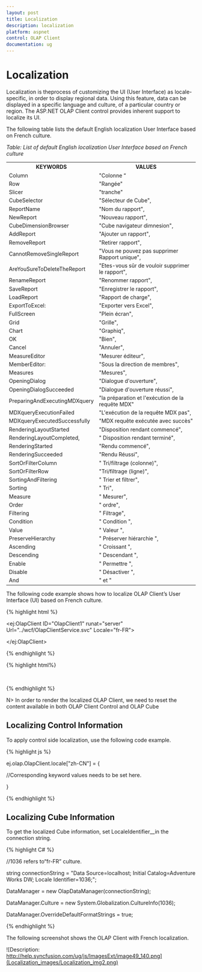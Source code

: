 ```yaml
---
layout: post
title: Localization
description: localization 
platform: aspnet
control: OLAP Client
documentation: ug
---
```


# Localization 

Localization is theprocess of customizing the UI (User Interface) as locale-specific, in order to display regional data. Using this feature, data can be displayed in a specific language and culture, of a particular country or region. The ASP.NET OLAP Client control provides inherent support to localize its UI.

The following table lists the default English localization User Interface based on French culture.

_Table: List of default English localization User Interface based on French culture_

<table>
<tr>
<th>
KEYWORDS</th><th>
VALUES</th></tr>
<tr>
<td>
Column</td><td>
"Colonne “</td></tr>
<tr>
<td>
Row</td><td>
"Rangée"</td></tr>
<tr>
<td>
Slicer</td><td>
"tranche"</td></tr>
<tr>
<td>
CubeSelector</td><td>
"Sélecteur de Cube",</td></tr>
<tr>
<td>
ReportName</td><td>
"Nom du rapport",</td></tr>
<tr>
<td>
NewReport</td><td>
"Nouveau rapport",</td></tr>
<tr>
<td>
CubeDimensionBrowser</td><td>
"Cube navigateur dimnesion",</td></tr>
<tr>
<td>
AddReport</td><td>
"Ajouter un rapport",</td></tr>
<tr>
<td>
RemoveReport</td><td>
"Retirer rapport",</td></tr>
<tr>
<td>
CannotRemoveSingleReport</td><td>
"Vous ne pouvez pas supprimer Rapport unique",</td></tr>
<tr>
<td>
AreYouSureToDeleteTheReport</td><td>
"Etes-vous sûr de vouloir supprimer le rapport",</td></tr>
<tr>
<td>
RenameReport</td><td>
"Renommer rapport",</td></tr>
<tr>
<td>
SaveReport</td><td>
"Enregistrer le rapport",</td></tr>
<tr>
<td>
LoadReport</td><td>
"Rapport de charge",</td></tr>
<tr>
<td>
ExportToExcel:</td><td>
"Exporter vers Excel",</td></tr>
<tr>
<td>
FullScreen</td><td>
"Plein écran",</td></tr>
<tr>
<td>
Grid</td><td>
"Grille",</td></tr>
<tr>
<td>
Chart</td><td>
"Graphiq",</td></tr>
<tr>
<td>
OK</td><td>
"Bien",</td></tr>
<tr>
<td>
Cancel</td><td>
"Annuler",</td></tr>
<tr>
<td>
MeasureEditor</td><td>
"Mesurer éditeur",</td></tr>
<tr>
<td>
MemberEditor:</td><td>
"Sous la direction de membres",</td></tr>
<tr>
<td>
Measures</td><td>
"Mesures",</td></tr>
<tr>
<td>
OpeningDialog</td><td>
"Dialogue d'ouverture",</td></tr>
<tr>
<td>
OpeningDialogSucceeded</td><td>
"Dialogue d'ouverture réussi",</td></tr>
<tr>
<td>
PreparingAndExecutingMDXquery</td><td>
"la préparation et l'exécution de la requête MDX"</td></tr>
<tr>
<td>
MDXqueryExecutionFailed</td><td>
"L'exécution de la requête MDX pas",</td></tr>
<tr>
<td>
MDXqueryExecutedSuccessfully</td><td>
"MDX requête exécutée avec succès"</td></tr>
<tr>
<td>
RenderingLayoutStarted</td><td>
"Disposition rendant commencé",</td></tr>
<tr>
<td>
RenderingLayoutCompleted,</td><td>
" Disposition rendant terminé",</td></tr>
<tr>
<td>
RenderingStarted</td><td>
"Rendu commencé",</td></tr>
<tr>
<td>
RenderingSucceeded</td><td>
"Rendu Réussi",</td></tr>
<tr>
<td>
SortOrFilterColumn</td><td>
" Tri/filtrage (colonne)",</td></tr>
<tr>
<td>
SortOrFilterRow</td><td>
"Tri/filtrage (ligne)",</td></tr>
<tr>
<td>
SortingAndFiltering</td><td>
" Trier et filtrer",</td></tr>
<tr>
<td>
Sorting</td><td>
" Tri",</td></tr>
<tr>
<td>
Measure</td><td>
" Mesurer",</td></tr>
<tr>
<td>
Order</td><td>
" ordre",</td></tr>
<tr>
<td>
Filtering</td><td>
" Filtrage",</td></tr>
<tr>
<td>
Condition</td><td>
" Condition ",</td></tr>
<tr>
<td>
Value</td><td>
" Valeur ",</td></tr>
<tr>
<td>
PreserveHierarchy</td><td>
" Préserver hiérarchie ",</td></tr>
<tr>
<td>
Ascending</td><td>
" Croissant ",</td></tr>
<tr>
<td>
Descending</td><td>
" Descendant ",</td></tr>
<tr>
<td>
Enable</td><td>
" Permettre ",</td></tr>
<tr>
<td>
Disable</td><td>
" Désactiver ",</td></tr>
<tr>
<td>
And</td><td>
" et "</td></tr>
</table>


The following code example shows how to localize OLAP Client’s User Interface (UI) based on French culture.

{% highlight html %}

<ej:OlapClient ID="OlapClient1" runat="server" Url="../wcf/OlapClientService.svc" Locale="fr-FR">

</ej:OlapClient>

{% endhighlight  %}


{% highlight html%}  

<script type="text/javascript">

    {

       ej.olap.OlapClient.locale["fr-FR"] = {

            Column: "Colonne",

            Row: "Rangée",

            Slicer: "tranche",

            CubeSelector: "Sélecteur de Cube",

            ReportName: "Nom du rapport",

            NewReport: "nouveau rapport",

            CubeDimensionBrowser: "Cube navigateur dimnesion",

            AddReport: "Ajouter un rapport",

            RemoveReport: "Retirer rapport",

            CannotRemoveSingleReport: "Vous ne pouvez pas supprimer Rapport unique",

            AreYouSureToDeleteTheReport: "Etes-vous sûr de vouloir supprimer le rapport",

            RenameReport: "Renommer rapport",

            SaveReport: "Enregistrer le rapport",

            LoadReport: "Rapport de charge",

            ExportToExcel: "Exporter vers Excel",

            FullScreen: "Plein écran",

            Grid: "Grille",

            Chart: "Graphiq",

            OK: "bien",

            Cancel: "Annuler",

            MeasureEditor: "Mesurer éditeur",

            MemberEditor: "Sous la direction de membres",

            Measures: "Mesures",

            OpeningDialog: "Dialogue d'ouverture",

            OpeningDialogSucceeded: "Dialogue d'ouverture réussi",

            RenderingLayoutStarted: "Disposition rendant commencé",

            RenderingLayoutCompleted: "disposition rendant terminé",

            MDXqueryExecutionFailed: "L'exécution de la requête MDX pas",

            PreparingAndExecutingMDXquery: "la préparation et l'exécution de la requête MDX",

            MDXqueryExecutedSuccessfully: "MDX requête exécutée avec succès",

            RenderingStarted: "Rendu commencé",

            RenderingSucceeded: "Rendu Réussi",

            RenderingFailed: "Rendant pas",

            SortOrFilterColumn: " tri/filtrage (colonne)",

            SortOrFilterRow: "tri/filtrage (ligne)",

            SortingAndFiltering: " trier et filtrer",

            Sorting: " Tri",

            Measure: "mesurer",

            Order: "Ordre",

            Filtering: "Filtrage",

            Condition: " condition ",

            Value: " valeur ",

            PreserveHierarchy: " préserver hiérarchie ",

            Ascending: "Croissant ",

            Descending: "Descendant ",

            Enable: " Permettre ",

            Disable: " Désactiver ",

            and: "et "

            }

       ej.olap.OlapChart.locale["fr-FR"] = {

            Row: "Rangée",

            Column: "Colonne",

            Value: "Valeur",

            Expand: "Développer",

            Collapse: "Effondrement",

            Exit: "Quitter"

          }       

  }

 </script>           

{% endhighlight  %}



N> In order to render the localized OLAP Client, we need to reset the content available in both OLAP Client Control and OLAP Cube

## Localizing Control Information

To apply control side localization, use the following code example.


{% highlight js %}

 ej.olap.OlapClient.locale["zh-CN"] = {

//Corresponding keyword values needs to be set here.

}


{% endhighlight %}

## Localizing Cube Information

To get the localized Cube information, set LocaleIdentifier__in the connection string.



{% highlight C# %}

//1036 refers to“fr-FR” culture.

string connectionString = "Data Source=localhost; Initial Catalog=Adventure Works DW; Locale Identifier=1036;";

DataManager = new OlapDataManager(connectionString);

DataManager.Culture = new System.Globalization.CultureInfo(1036);

DataManager.OverrideDefaultFormatStrings = true;

{% endhighlight  %}


The following screenshot shows the OLAP Client with French localization.

![Description: http://help.syncfusion.com/ug/js/ImagesExt/image49_140.png](Localization_images/Localization_img2.png) 
